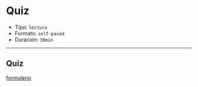 # Quiz

- Tipo: `lectura`
- Formato: `self-paced`
- Duración: `30min`

---

## Quiz

[formulario](https://laboratoria.typeform.com/to/AcKOMSPr?email=xxxxx&fname=xxxxx&city=xxxxx&flow=xxxxx&type=xxxxx&uid=xxxxx&cohortid=xxxxx&unitid=xxxxx&partid=xxxxx)